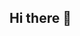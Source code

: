 ## Hi there 👋

<!--

**Here are some ideas to get you started:**



🙋‍♀️ A short introduction - what is your organization all about?
[Lab Website Hosted by UPitt](https://www.engineering.pitt.edu/subsites/Labs/nte-lab/nte-lab/)


🌈 Contribution guidelines - how can the community get involved?
👩‍💻 Useful resources - where can the community find your docs? Is there anything else the community should know?
🍿 Fun facts - what does your team eat for breakfast?




🧙 Remember, you can do mighty things with the power of [Markdown](https://docs.github.com/github/writing-on-github/getting-started-with-writing-and-formatting-on-github/basic-writing-and-formatting-syntax)
-->
